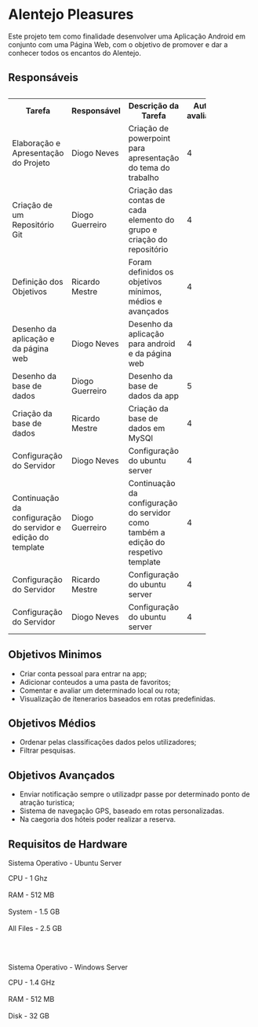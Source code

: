 # Alentejo Pleasures

Este projeto tem como finalidade desenvolver uma Aplicação Android em conjunto com uma Página Web, com o objetivo de promover e dar a conhecer todos os encantos do Alentejo.


<!DOCTYPE html>
<html>
<head>
</head>
<body>
  
  
  
<h2>Responsáveis<h2>
<table style="width:80%">
  <tr>
    <th>Tarefa</th>
    <th>Responsável</th>
    <th>Descrição da Tarefa</th>
    <th>Auto-avaliação</th>
  </tr>
  <tr>
    <td>Elaboração e Apresentação do Projeto</td>
    <td>Diogo Neves</td>
    <td>Criação de powerpoint para apresentação do tema do trabalho</td>
    <td>4</td>
  </tr>
  <tr>
    <td>Criação de um Repositório Git</td>
    <td>Diogo Guerreiro</td>
    <td>Criação das contas de cada elemento do grupo e criação do repositório</td>
    <td>4</td>
  </tr>
  <tr>
    <td>Definição dos Objetivos</td>
    <td>Ricardo Mestre</td>
    <td>Foram definidos os objetivos mínimos, médios e avançados</td>
    <td>4</td>
  </tr>
  <tr>
    <td>Desenho da aplicação e da página web</td>
    <td>Diogo Neves</td>
    <td>Desenho da aplicação para android e da página web</td>
    <td>4</td>
  </tr>
  <tr>
    <td>Desenho da base de dados</td>
    <td>Diogo Guerreiro</td>
    <td>Desenho da base de dados da app</td>
    <td>5</td>
  </tr>
  <td>Criação da base de dados</td>
    <td>Ricardo Mestre</td>
    <td>Criação da base de dados em MySQl</td>
    <td>4</td>
  </tr>
    <td>Configuração do Servidor</td>
    <td>Diogo Neves</td>
    <td>Configuração do ubuntu server</td>
    <td>4</td>
  </tr>
  <td>Continuação da configuração do servidor e edição do template</td>
    <td>Diogo Guerreiro</td>
    <td>Continuação da configuração do servidor como também a edição do respetivo template</td>
    <td>4</td>
  </tr>
   </tr>
    <td>Configuração do Servidor</td>
    <td>Ricardo Mestre</td>
    <td>Configuração do ubuntu server</td>
    <td>4</td>
  </tr>
   </tr>
    <td>Configuração do Servidor</td>
    <td>Diogo Neves</td>
    <td>Configuração do ubuntu server</td>
    <td>4</td>
  </tr>
</table>
  
  <h2> Objetivos Minimos </h2>
  
  - Criar conta pessoal para entrar na app;
  - Adicionar conteudos a uma pasta de favoritos;
  - Comentar e avaliar um determinado local ou rota;
  - Visualização de itenerarios baseados em rotas predefinidas.

 <h2> Objetivos Médios </h2>
 
  - Ordenar pelas classificações dados pelos utilizadores;
  - Filtrar pesquisas.

 <h2> Objetivos Avançados </h2>
 
  - Enviar notificação sempre o utilizadpr passe por determinado ponto de atração turistica;
  - Sistema de navegação GPS, baseado em rotas personalizadas.
  - Na caegoria dos hóteis poder realizar a reserva.
  
   <h2> Requisitos de Hardware </h2>
   
   Sistema Operativo - Ubuntu Server 
   
   CPU - 1 Ghz <br><br>
   RAM - 512 MB <br><br>
   System - 1.5 GB <br><br>
   All Files - 2.5 GB
   
   <br><br>
   
   Sistema Operativo - Windows Server
   
   CPU - 1.4 GHz <br><br>
   RAM - 512 MB <br><br>
   Disk - 32 GB
 
</body>
</html>



  



 
